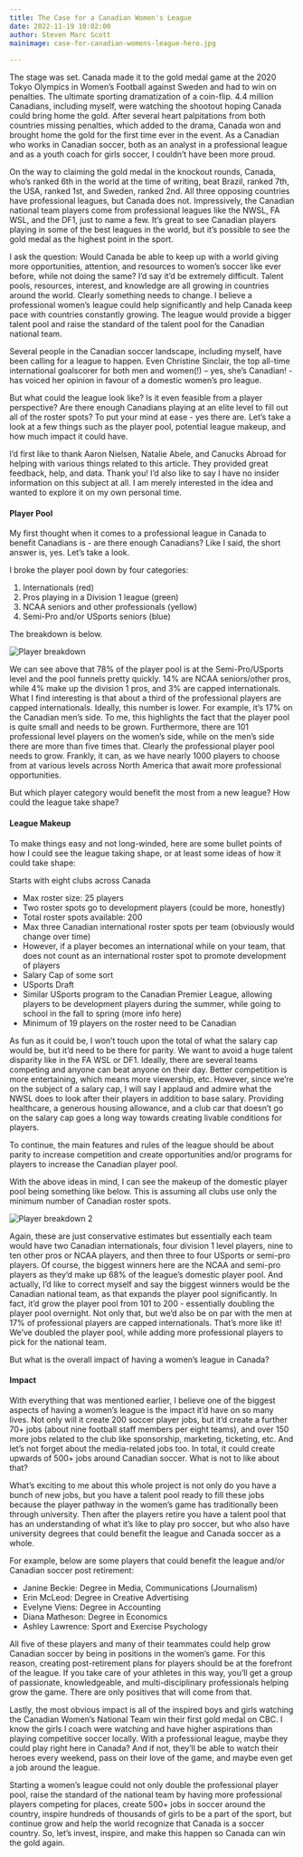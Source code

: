 ```yaml
---
title: The Case for a Canadian Women's League
date: 2022-11-19 10:02:00
author: Steven Marc Scott
mainimage: case-for-canadian-womens-league-hero.jpg
  
---
```


The stage was set. Canada made it to the gold medal game at the 2020 Tokyo Olympics in Women’s Football against Sweden and had to win on penalties. The ultimate sporting dramatization of a coin-flip. 4.4 million Canadians, including myself, were watching the shootout hoping Canada could bring home the gold. After several heart palpitations from both countries missing penalties, which added to the drama, Canada won and brought home the gold for the first time ever in the event. As a Canadian who works in Canadian soccer, both as an analyst in a professional league and as a youth coach for girls soccer, I couldn’t have been more proud. 
         
On the way to claiming the gold medal in the knockout rounds, Canada, who’s ranked 6th in the world at the time of writing, beat Brazil, ranked 7th, the USA, ranked 1st, and Sweden, ranked 2nd. All three opposing countries have professional leagues, but Canada does not. Impressively, the Canadian national team players come from professional leagues like the NWSL, FA WSL, and the DF1, just to name a few. It’s great to see Canadian players playing in some of the best leagues in the world, but it’s possible to see the gold medal as the highest point in the sport. 
    
I ask the question: Would Canada be able to keep up with a world giving more opportunities, attention, and resources to women’s soccer like ever before, while not doing the same? I’d say it’d be extremely difficult. Talent pools, resources, interest, and knowledge are all growing in countries around the world. Clearly something needs to change. I believe a professional women’s league could help significantly and help Canada keep pace with countries constantly growing. The league would provide a bigger talent pool and raise the standard of the talent pool for the Canadian national team. 

Several people in the Canadian soccer landscape, including myself, have been calling for a league to happen. Even Christine Sinclair, the top all-time international goalscorer for both men and women(!) – yes, she’s Canadian! - has voiced her opinion in favour of a domestic women’s pro league. 
    
But what could the league look like? Is it even feasible from a player perspective? Are there enough Canadians playing at an elite level to fill out all of the roster spots? To put your mind at ease - yes there are. Let’s take a look at a few things such as the player pool, potential league makeup, and how much impact it could have.
    
I’d first like to thank Aaron Nielsen, Natalie Abele, and Canucks Abroad for helping with various things related to this article. They provided great feedback, help, and data. Thank you! I’d also like to say I have no insider information on this subject at all. I am merely interested in the idea and wanted to explore it on my own personal time. 
    

#### Player Pool

My first thought when it comes to a professional league in Canada to benefit Canadians is - are there enough Canadians? Like I said, the short answer is, yes. Let’s take a look. 
    
I broke the player pool down by four categories:


1. Internationals (red)
1. Pros playing in a Division 1 league (green)
1. NCAA seniors and other professionals (yellow)
1. Semi-Pro and/or USports seniors (blue)

The breakdown is below.

![Player breakdown](/images/case-for-canadian-womens-league-data.png)

We can see above that 78% of the player pool is at the Semi-Pro/USports level and the pool funnels pretty quickly. 14% are NCAA seniors/other pros, while 4% make up the division 1 pros, and 3% are capped internationals. What I find interesting is that about a third of the professional players are capped internationals. Ideally, this number is lower. For example, it’s 17% on the Canadian men’s side. To me, this highlights the fact that the player pool is quite small and needs to be grown. Furthermore, there are 101 professional level players on the women’s side, while on the men’s side there are more than five times that. Clearly the professional player pool needs to grow. Frankly, it can, as we have nearly 1000 players to choose from at various levels across North America that await more professional opportunities.
             
But which player category would benefit the most from a new league? How could the league take shape?

#### League Makeup
        
To make things easy and not long-winded, here are some bullet points of how I could see the league taking shape, or at least some ideas of how it could take shape: 


Starts with eight clubs across Canada
- Max roster size: 25 players
- Two roster spots go to development players (could be more, honestly)
- Total roster spots available: 200
- Max three Canadian international roster spots per team (obviously would change over time)
- However, if a player becomes an international while on your team, that does not count as an international roster spot to promote development of players
- Salary Cap of some sort
- USports Draft
- Similar USports program to the Canadian Premier League, allowing players to be development players during the summer, while going to school in the fall to spring (more info here) 
- Minimum of 19 players on the roster need to be Canadian


As fun as it could be, I won’t touch upon the total of what the salary cap would be, but it’d need to be there for parity. We want to avoid a huge talent disparity like in the FA WSL or DF1. Ideally, there are several teams competing and anyone can beat anyone on their day. Better competition is more entertaining, which means more viewership, etc. However, since we’re on the subject of a salary cap, I will say I applaud and admire what the NWSL does to look after their players in addition to base salary. Providing healthcare, a generous housing allowance, and a club car that doesn’t go on the salary cap goes a long way towards creating livable conditions for players.

To continue, the main features and rules of the league should be about parity to increase competition and create opportunities and/or programs for players to increase the Canadian player pool. 

With the above ideas in mind, I can see the makeup of the domestic player pool being something like below. This is assuming all clubs use only the minimum number of Canadian roster spots.

![Player breakdown 2](/images/case-for-canadian-womens-league-data-2.png)

Again, these are just conservative estimates but essentially each team would have two Canadian internationals, four division 1 level players, nine to ten other pros or NCAA players, and then three to four USports or semi-pro players. Of course, the biggest winners here are the NCAA and semi-pro players as they’d make up 68% of the league’s domestic player pool. And actually, I’d like to correct myself and say the biggest winners would be the Canadian national team, as that expands the player pool significantly. In fact, it’d grow the player pool from 101 to 200 - essentially doubling the player pool overnight. Not only that, but we’d also be on par with the men at 17% of professional players are capped internationals. That’s more like it! We’ve doubled the player pool, while adding more professional players to pick for the national team.           
            
But what is the overall impact of having a women’s league in Canada?

#### Impact

With everything that was mentioned earlier, I believe one of the biggest aspects of having a women’s league is the impact it’d have on so many lives. Not only will it create 200 soccer player jobs, but it’d create a further 70+ jobs (about nine football staff members per eight teams), and over 150 more jobs related to the club like sponsorship, marketing, ticketing, etc. And let’s not forget about the media-related jobs too. In total, it could create upwards of 500+ jobs around Canadian soccer. What is not to like about that?

What’s exciting to me about this whole project is not only do you have a bunch of new jobs, but you have a talent pool ready to fill these jobs because the player pathway in the women’s game has traditionally been through university. Then after the players retire you have a talent pool that has an understanding of what it’s like to play pro soccer, but who also have university degrees that could benefit the league and Canada soccer as a whole.

For example, below are some players that could benefit the league and/or Canadian soccer post retirement:


* Janine Beckie: Degree in Media, Communications (Journalism)
* Erin McLeod: Degree in Creative Advertising
* Evelyne Viens: Degree in Accounting 
* Diana Matheson: Degree in Economics
* Ashley Lawrence: Sport and Exercise Psychology

All five of these players and many of their teammates could help grow Canadian soccer by being in positions in the women’s game. For this reason, creating post-retirement plans for players should be at the forefront of the league. If you take care of your athletes in this way, you’ll get a group of passionate, knowledgeable, and multi-disciplinary professionals helping grow the game. There are only positives that will come from that. 

Lastly, the most obvious impact is all of the inspired boys and girls watching the Canadian Women’s National Team win their first gold medal on CBC. I know the girls I coach were watching and have higher aspirations than playing competitive soccer locally. With a professional league, maybe they could play right here in Canada? And if not, they’ll be able to watch their heroes every weekend, pass on their love of the game, and maybe even get a job around the league. 

Starting a women’s league could not only double the professional player pool, raise the standard of the national team by having more professional players competing for places, create 500+ jobs in soccer around the country, inspire hundreds of thousands of girls to be a part of the sport, but continue grow and help the world recognize that Canada is a soccer country. So, let’s invest, inspire, and make this happen so Canada can win the gold again.


